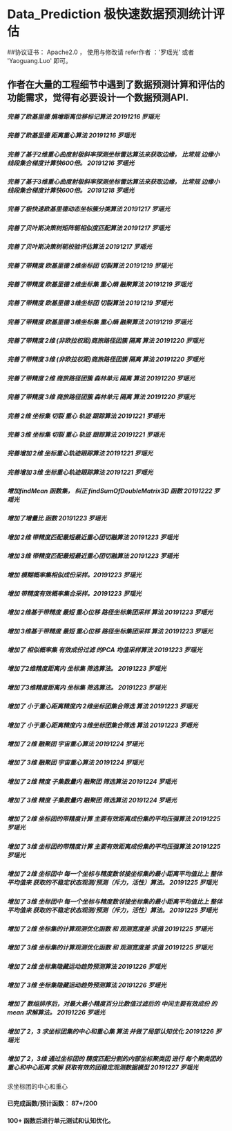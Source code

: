 # Data_Prediction 极快速数据预测统计评估
##协议证书： Apache2.0 ， 使用与修改请 refer作者 ：'罗瑶光' 或者 'Yaoguang.Luo' 即可。  
## 作者在大量的工程细节中遇到了数据预测计算和评估的功能需求，觉得有必要设计一个数据预测API.

##### 完善了欧基里德 熵增距离位移标记算法 20191216 罗瑶光
##### 完善了欧基里德 距离重心算法 20191216 罗瑶光
##### 完善了基于2维重心曲度射极斜率探测坐标雷达算法来获取边缘， 比常规 边缘小线段集合梯度计算快600倍。 20191216 罗瑶光
##### 完善了基于3维重心曲度射极斜率探测坐标雷达算法来获取边缘， 比常规 边缘小线段集合梯度计算快600倍。 20191218 罗瑶光
##### 完善了极快速欧基里德动态坐标簇分类算法 20191217 罗瑶光
##### 完善了贝叶斯决策树矩阵轭相似度匹配算法 20191217 罗瑶光
##### 完善了贝叶斯决策树轭校验评估算法 20191217 罗瑶光
##### 完善了带精度 欧基里德 2维坐标团 切裂算法 20191219 罗瑶光
##### 完善了带精度 欧基里德 2维坐标集 重心熵 融聚算法 20191219 罗瑶光
##### 完善了带精度 欧基里德 3维坐标团 切裂算法 20191219 罗瑶光
##### 完善了带精度 欧基里德 3维坐标集 重心熵 融聚算法 20191219 罗瑶光
##### 完善了带精度 2维 (非欧拉权距)商旅路径团簇 隔离 算法 20191220 罗瑶光
##### 完善了带精度 3维 (非欧拉权距)商旅路径团簇 隔离 算法 20191220 罗瑶光
##### 完善了带精度 2维 商旅路径团簇 森林单元 隔离 算法 20191220 罗瑶光
##### 完善了带精度 3维 商旅路径团簇 森林单元 隔离 算法 20191220 罗瑶光
##### 完善 2维 坐标集 切裂 重心 轨迹 跟踪算法 20191221 罗瑶光
##### 完善 3维 坐标集 切裂 重心 轨迹 跟踪算法 20191221 罗瑶光
##### 完善增加 2维 坐标重心轨迹跟踪算法 20191221 罗瑶光
##### 完善增加 3维 坐标重心轨迹跟踪算法 20191221 罗瑶光
##### 增加findMean 函数集， 纠正 findSumOfDoubleMatrix3D 函数 20191222 罗瑶光
##### 增加了增量比 函数 20191223 罗瑶光
##### 增加 2维 带精度匹配最短最近重心团切融算法 20191223 罗瑶光
##### 增加 3维 带精度匹配最短最近重心团切融算法 20191223 罗瑶光
##### 增加 模糊概率集相似成份采样。20191223 罗瑶光
##### 增加 带精度有效概率集合采样。20191223 罗瑶光
##### 增加 2维基于带精度 最短 重心位移 路径坐标集团采样 算法 20191223 罗瑶光
##### 增加 3维基于带精度 最短 重心位移 路径坐标集团采样 算法 20191223 罗瑶光
##### 增加了 相似概率集 有效成份过滤 的PCA 均值采样算法 20191223 罗瑶光
##### 增加了2维精度距离内 坐标集 筛选算法。 20191223 罗瑶光
##### 增加了3维精度距离内 坐标集 筛选算法。 20191223 罗瑶光
##### 增加了 小于重心距离精度内 2维坐标团集合筛选 算法 20191223 罗瑶光
##### 增加了 小于重心距离精度内 3维坐标团集合筛选 算法 20191223 罗瑶光
##### 增加了 2维 融聚团 宇宙重心算法 20191224 罗瑶光
##### 增加了 3维 融聚团 宇宙重心算法 20191224 罗瑶光
##### 增加了 2维 精度 子集数量内 融聚团 筛选算法 20191224 罗瑶光
##### 增加了 3维 精度 子集数量内 融聚团 筛选算法 20191224 罗瑶光
##### 增加了 2维 坐标团的带精度计算 主要有效距离成份集的平均压强算法 20191225 罗瑶光
##### 增加了 3维 坐标团的带精度计算 主要有效距离成份集的平均压强算法 20191225 罗瑶光
##### 增加了 2维 坐标团中 每一个坐标与精度数邻接坐标集的最小距离平均值比上 整体平均值来 获取的不稳定状态观测/预测（斥力，活性）算法。 20191225 罗瑶光
##### 增加了 3维 坐标团中 每一个坐标与精度数邻接坐标集的最小距离平均值比上 整体平均值来 获取的不稳定状态观测/预测（斥力，活性）算法。 20191225 罗瑶光
##### 增加了 2维 坐标集的计算观测优化函数 和 观测宽度差 求值 20191225 罗瑶光
##### 增加了 3维 坐标集的计算观测优化函数 和 观测宽度差 求值 20191225 罗瑶光
##### 增加了 2维 坐标集隐藏运动趋势预测算法 20191226 罗瑶光
##### 增加了 3维 坐标集隐藏运动趋势预测算法 20191226 罗瑶光
##### 增加了 数组排序后，对最大最小精度百分比数值过滤后的 中间主要有效成份 的 mean 求解算法。 20191226 罗瑶光
##### 增加了 2，3 求坐标团集的中心和重心集 算法 并做了局部认知优化 20191226 罗瑶光
##### 增加了 2，3维 通过坐标团的 精度匹配分割的内部坐标聚类团 进行 每个聚类团的 重心和中心距离 求解 获取有效的团稳定观测数据模型 20191227 罗瑶光


求坐标团的中心和重心
####  已完成函数/预计函数：  87+/200
####  100+ 函数后进行单元测试和认知优化。
